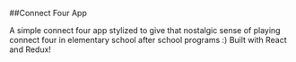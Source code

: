 ##Connect Four App

A simple connect four app stylized to give that nostalgic sense of playing connect four in elementary school after school programs :) 
Built with React and Redux!

